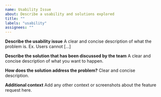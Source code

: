 ```yaml
---
name: Usability Issue
about: Describe a usability and solutions explored
title: ""
labels: "usability"
assignees: ""
---
```


**Describe the usability issue**
A clear and concise description of what the problem is. Ex. Users cannot [...]

**Describe the solution that has been discussed by the team**
A clear and concise description of what you want to happen.

**How does the solution address the problem?**
Clear and concise description.

**Additional context**
Add any other context or screenshots about the feature request here.
